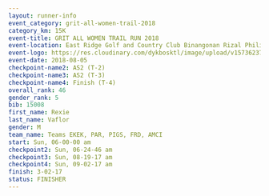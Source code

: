 ```yaml
---
layout: runner-info 
event_category: grit-all-women-trail-2018 
category_km: 15K 
event-title: GRIT ALL WOMEN TRAIL RUN 2018 
event-location: East Ridge Golf and Country Club Binangonan Rizal Philippines 
event-logo: https://res.cloudinary.com/dykbosktl/image/upload/v1573623703/Logo/GRiT_logo_2_lctn6t.png 
event-date: 2018-08-05 
checkpoint-name2: AS2 (T-2) 
checkpoint-name3: AS2 (T-3) 
checkpoint-name4: Finish (T-4) 
overall_rank: 46
gender_rank: 5
bib: 15008
first_name: Rexie
last_name: Vaflor
gender: M
team_name: Teams EKEK, PAR, PIGS, FRD, AMCI
start: Sun, 06-00-00 am
checkpoint2: Sun, 06-24-46 am
checkpoint3: Sun, 08-19-17 am
checkpoint4: Sun, 09-02-17 am
finish: 3-02-17
status: FINISHER
---
```

